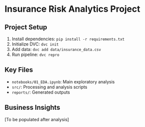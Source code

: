 # Insurance Risk Analytics Project

## Project Setup
1. Install dependencies: `pip install -r requirements.txt`
2. Initialize DVC: `dvc init`
3. Add data: `dvc add data/insurance_data.csv`
4. Run pipeline: `dvc repro`

## Key Files
- `notebooks/01_EDA.ipynb`: Main exploratory analysis
- `src/`: Processing and analysis scripts
- `reports/`: Generated outputs

## Business Insights
[To be populated after analysis]